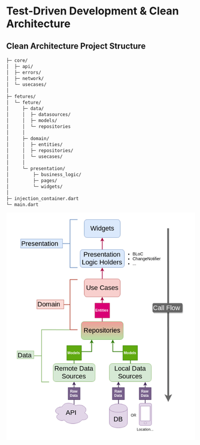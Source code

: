 # Test-Driven Development & Clean Architecture



## Clean Architecture Project Structure
```
├─ core/                       
│  ├─ api/                     
│  ├─ errors/                  
│  ├─ network/                 
│  └─ usecases/                
│
├─ fetures/
│  └─ feture/
│     ├─ data/                       
│     │  ├─ datasources/             
│     │  ├─ models/                   
│     │  └─ repositories             
│     │
│     ├─ domain/                     
│     │  ├─ entities/                
│     │  ├─ repositories/            
│     │  └─ usecases/                
│     │
│     └─ presentation/               
│         ├─ business_logic/          
│         ├─ pages/                   
│         └─ widgets/                 
│   
├─ injection_container.dart    
└─ main.dart
```

![architecture](./assets/architecture.jpg)